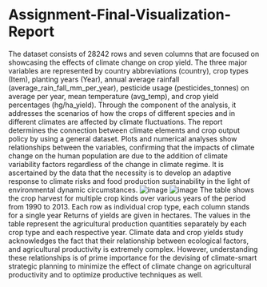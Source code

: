 # Assignment-Final-Visualization-Report

The dataset consists of 28242 rows and seven columns that are focused on showcasing the effects of climate change on crop yield. The three major variables are represented by country abbreviations (country), crop types (Item), planting years (Year), annual average rainfall (average_rain_fall_mm_per_year), pesticide usage (pesticides_tonnes) on average per year, mean temperature (avg_temp), and crop yield percentages (hg/ha_yield). Through the component of the analysis, it addresses the scenarios of how the crops of different species and in different climates are affected by climate fluctuations.
The report determines the connection between climate elements and crop output policy by using a general dataset. Plots and numerical analyses show relationships between the variables, confirming that the impacts of climate change on the human population are due to the addition of climate variability factors regardless of the change in climate regime. It is ascertained by the data that the necessity is to develop an adaptive response to climate risks and food production sustainability in the light of environmental dynamic circumstances.
![image](https://github.com/gopireddy999/Assignment-Final-Visualization-Report/assets/161655920/89e6c53b-da2f-4559-b973-36a8e7e0198a)
![image](https://github.com/gopireddy999/Assignment-Final-Visualization-Report/assets/161655920/09feb4a8-f089-41b1-b1ed-16ef3396d3b3)
The table shows the crop harvest for multiple crop kinds over various years of the period from 1990 to 2013. Each row as individual crop type, each column stands for a single year Returns of yields are given in hectares. The values in the table represent the agricultural production quantities separately by each crop type and each respective year.
Climate data and crop yields study acknowledges the fact that their relationship between ecological factors, and agricultural productivity is extremely complex. However, understanding these relationships is of prime importance for the devising of climate-smart strategic planning to minimize the effect of climate change on agricultural productivity and to optimize productive techniques as well.
